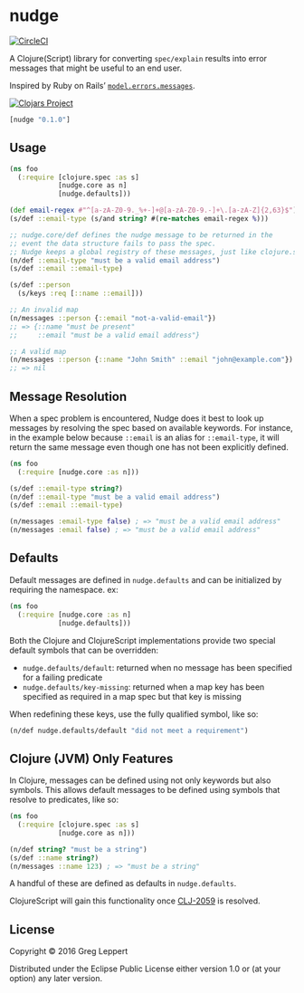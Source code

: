 # nudge

[![CircleCI](https://circleci.com/gh/leppert/nudge.svg?style=svg)](https://circleci.com/gh/leppert/nudge)

A Clojure(Script) library for converting `spec/explain` results into
error messages that might be useful to an end user.

Inspired by Ruby on Rails’ [`model.errors.messages`](http://guides.rubyonrails.org/active_record_validations.html#working-with-validation-errors-errors).

[![Clojars Project](https://img.shields.io/clojars/v/nudge.svg)](https://clojars.org/nudge)

```clojure
[nudge "0.1.0"]
```

## Usage

``` clojure
(ns foo
  (:require [clojure.spec :as s]
            [nudge.core as n]
            [nudge.defaults]))

(def email-regex #"^[a-zA-Z0-9._%+-]+@[a-zA-Z0-9.-]+\.[a-zA-Z]{2,63}$")
(s/def ::email-type (s/and string? #(re-matches email-regex %)))

;; nudge.core/def defines the nudge message to be returned in the
;; event the data structure fails to pass the spec.
;; Nudge keeps a global registry of these messages, just like clojure.spec.
(n/def ::email-type "must be a valid email address")
(s/def ::email ::email-type)

(s/def ::person
  (s/keys :req [::name ::email]))

;; An invalid map
(n/messages ::person {::email "not-a-valid-email"})
;; => {::name "must be present"
;;     ::email "must be a valid email address"}

;; A valid map
(n/messages ::person {::name "John Smith" ::email "john@example.com"})
;; => nil
```

## Message Resolution

When a spec problem is encountered, Nudge does it best to look up
messages by resolving the spec based on available keywords. For
instance, in the example below because `::email` is an alias for
`::email-type`, it will return the same message even though one has
not been explicitly defined.

``` clojure
(ns foo
  (:require [nudge.core :as n]))

(s/def ::email-type string?)
(n/def ::email-type "must be a valid email address")
(s/def ::email ::email-type)

(n/messages :email-type false) ; => "must be a valid email address"
(n/messages :email false) ; => "must be a valid email address"
```

## Defaults

Default messages are defined in `nudge.defaults` and can be
initialized by requiring the namespace. ex:

``` clojure
(ns foo
  (:require [nudge.core :as n]
            [nudge.defaults]))
```

Both the Clojure and ClojureScript implementations provide two special
default symbols that can be overridden:

- `nudge.defaults/default`: returned when no message has been
specified for a failing predicate
- `nudge.defaults/key-missing`: returned when a map key has been
  specified as required in a map spec but that key is missing

When redefining these keys, use the fully qualified symbol, like
so:

``` clojure
(n/def nudge.defaults/default "did not meet a requirement")
```

## Clojure (JVM) Only Features

In Clojure, messages can be defined using not only keywords but also
symbols. This allows default messages to be defined using symbols that
resolve to predicates, like so:

``` clojure
(ns foo
  (:require [clojure.spec :as s]
            [nudge.core as n]))

(n/def string? "must be a string")
(s/def ::name string?)
(n/messages ::name 123) ; => "must be a string"
```

A handful of these are defined as defaults in `nudge.defaults`.

ClojureScript will gain this functionality
once [CLJ-2059](http://dev.clojure.org/jira/browse/CLJ-2059) is resolved.

## License

Copyright © 2016 Greg Leppert

Distributed under the Eclipse Public License either version 1.0 or (at
your option) any later version.
